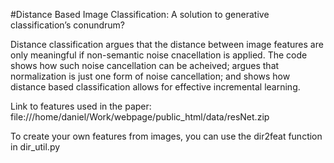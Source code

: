 #Distance Based Image Classification: A solution to generative classification’s conundrum? 



Distance classification argues that the distance between image features are only meaningful if non-semantic noise cnacellation is applied. The code shows how such noise cancellation can be acheived; argues that normalization is just one  form of noise cancellation; and shows how distance based classification allows for effective incremental learning. 

Link to features used in the paper: file:///home/daniel/Work/webpage/public_html/data/resNet.zip

To create your own features from images, you can use the dir2feat function in dir_util.py
